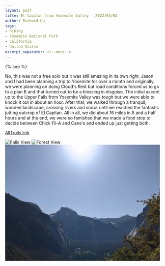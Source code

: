 ```yaml
---
layout: post
title: El Capitan from Yosemite Valley - 2022/04/03
author: Richard Hu
tags:
- hiking
- Yosemite National Park
- California
- United States
excerpt_separator: <!--more-->
---
```

{% seo %}

No, this was not a free solo but it was still amazing in its own right. Jason and I had been planning a trip to Yosemite for over a month and originally, we were planning on doing Cloud's Rest<!--more--> but road conditions forced us to go to a plan B and that turned out to be a blessing in disguise. The initial ascent up to the Upper Falls from Yosemite Valley was tough but we were able to knock it out in about an hour. After that, we walked through a tranquil, wooded landscape, crossing rivers and snow, until we reached the fantastic jutting outcrop of El Capitan. All in all, we did about 16 miles in 8 and a half hours and at the end, we were so famished that we made a food stop to decide between Chick Fil-A and Cane's and ended up just getting both.

[AllTrails link](https://www.alltrails.com/trail/us/california/el-capitan-from-yosemite-valley)

![Falls View](/assets/images/hiking/2022-04-03-el-cap/1.png)
![Forest View](/assets/images/hiking/2022-04-03-el-cap/2.png)
![Half Dome View](/assets/images/hiking/2022-04-03-el-cap/3.jpg)
